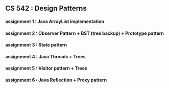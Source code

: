 ## CS 542 : Design Patterns


#### assignment 1 : Java ArrayList implementation
#### assignment 2 : Observer Pattern + BST (tree backup) + Prototype pattern
#### assignment 3 : State pattern 
#### assignment 4 : Java Threads + Trees
#### assignment 5 : Visitor pattern + Trees
#### assignment 6 : Java Reflection + Proxy pattern
